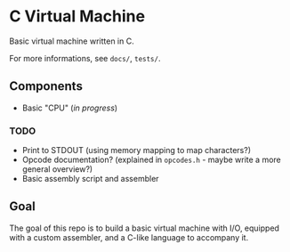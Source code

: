 # C Virtual Machine

Basic virtual machine written in C.

For more informations, see `docs/`, `tests/`.

## Components
- Basic "CPU" (*in progress*)

### TODO
- Print to STDOUT (using memory mapping to map characters?)
- Opcode documentation? (explained in `opcodes.h` - maybe write a more general overview?)
- Basic assembly script and assembler

## Goal
The goal of this repo is to build a basic virtual machine with I/O, equipped with a custom assembler, and a C-like language to accompany it.